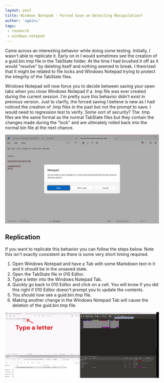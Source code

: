 ```yaml
---
layout: post
title: Windows Notepad - Forced Save on Detecting Manipulation?
author: 'ogmini'
tags:
 - research
 - windows-notepad 
---
```


Came across an interesting behavior while doing some testing. Initially, I wasn't able to replicate it. Early on in I would sometimes see the creation of a guid.bin.tmp file in the TabState folder. At the time I had brushed it off as it would "resolve" by deleting itself and nothing seemed to break. I theorized that it might be related to file locks and Windows Notepad trying to protect the integrity of the TabState files. 

Windows Notepad will now force you to decide between saving your open tabs when you close Windows Notepad if a .tmp file was ever created during the current session. I'm pretty sure this behavior didn't exist in previous version. Just to clarify, the forced saving I believe is new as I had noticed the creation of .tmp files in the past but not the prompt to save. I would need to regression test to verify. Some sort of security? The .tmp files are the same format as the normal TabState files but they contain the changes made during the "lock" and are ultimately rolled back into the normal bin file at the next chance.  

![Force Save](/images/windowsnotepad/forcedsave.png)

## Replication

If you want to replicate this behavior you can follow the steps below. Note this isn't exactly consistent as there is some very short timing required.

1. Open Windows Notepad and have a Tab with some Markdown text in it and it should be in the unsaved state. 
2. Open the TabState file in 010 Editor.
3. Type a letter into the Windows Notepad Tab.
4. Quickly go back to 010 Editor and click on a cell. You will know if you did this right if 010 Editor doesn't prompt you to update the contents.
5. You should now see a guid.bin.tmp file.
6. Making another change in the Windows Notepad Tab will cause the deletion of the guid.bin.tmp file.

![GUID BIN TMP Gif](/images/windowsnotepad/bintmp.gif)